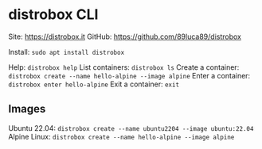 # distrobox CLI

Site: https://distrobox.it
GitHub: https://github.com/89luca89/distrobox

Install: `sudo apt install distrobox`

Help: `distrobox help`
List containers: `distrobox ls`
Create a container: `distrobox create --name hello-alpine --image alpine`
Enter a container: `distrobox enter hello-alpine`
Exit a container: `exit`

## Images
Ubuntu 22.04: `distrobox create --name ubuntu2204 --image ubuntu:22.04`
Alpine Linux: `distrobox create --name hello-alpine --image alpine`

